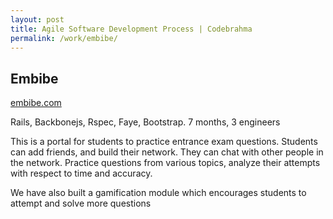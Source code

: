 ```yaml
---
layout: post
title: Agile Software Development Process | Codebrahma
permalink: /work/embibe/
---
```


## Embibe

[embibe.com](http://embibe.com)

Rails, Backbonejs, Rspec, Faye, Bootstrap. 7 months,  3 engineers

This is a portal for students to practice entrance exam questions.
Students can add friends, and build their network. They can chat with other
people in the network. Practice questions from various topics, analyze their
attempts with respect to time and accuracy.

We have also built a gamification module which encourages students to attempt
and solve more questions

